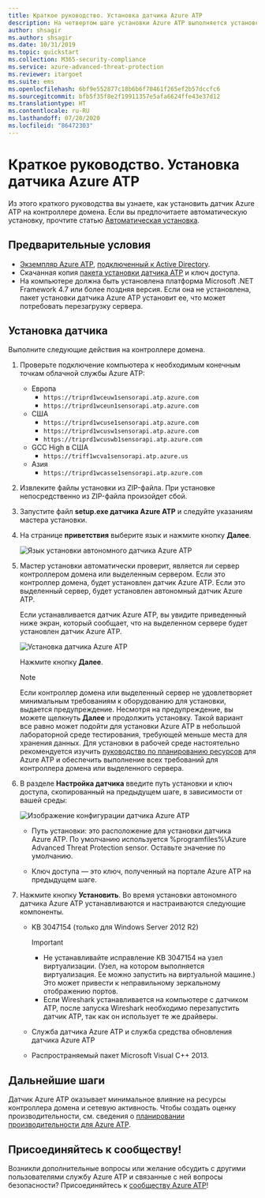 ```yaml
---
title: Краткое руководство. Установка датчика Azure ATP
description: На четвертом шаге установки Azure ATP выполняется установка датчика Azure ATP.
author: shsagir
ms.author: shsagir
ms.date: 10/31/2019
ms.topic: quickstart
ms.collection: M365-security-compliance
ms.service: azure-advanced-threat-protection
ms.reviewer: itargoet
ms.suite: ems
ms.openlocfilehash: 6bf9e552877c18b6b6f70461f265ef2b57dccfc6
ms.sourcegitcommit: bfb5f35f8e2f19911357e5afa6624ffe43e37d12
ms.translationtype: HT
ms.contentlocale: ru-RU
ms.lasthandoff: 07/20/2020
ms.locfileid: "86472303"
---
```

# <a name="quickstart-install-the-azure-atp-sensor"></a>Краткое руководство. Установка датчика Azure ATP

Из этого краткого руководства вы узнаете, как установить датчик Azure ATP на контроллере домена. Если вы предпочитаете автоматическую установку, прочтите статью [Автоматическая установка](atp-silent-installation.md).

## <a name="prerequisites"></a>Предварительные условия

- [Экземпляр Azure ATP](install-atp-step1.md), [подключенный к Active Directory](install-atp-step2.md).
- Скачанная копия [пакета установки датчика ATP](install-atp-step3.md) и ключ доступа.
- На компьютере должна быть установлена платформа Microsoft .NET Framework 4.7 или более поздняя версия. Если она не установлена, пакет установки датчика Azure ATP установит ее, что может потребовать перезагрузку сервера.

## <a name="install-the-sensor"></a>Установка датчика

Выполните следующие действия на контроллере домена.

1. Проверьте подключение компьютера к необходимым конечным точкам облачной службы Azure ATP:
   - Европа
      - `https://triprd1wceuw1sensorapi.atp.azure.com`
      - `https://triprd1wceun1sensorapi.atp.azure.com`
   - США
      - `https://triprd1wcuse1sensorapi.atp.azure.com`
      - `https://triprd1wcusw1sensorapi.atp.azure.com`
      - `https://triprd1wcuswb1sensorapi.atp.azure.com`
   - GCC High в США
      - `https://triff1wcva1sensorapi.atp.azure.us`
   - Азия
      - `https://triprd1wcasse1sensorapi.atp.azure.com`

2. Извлеките файлы установки из ZIP-файла. При установке непосредственно из ZIP-файла произойдет сбой.

3. Запустите файл **setup.exe датчика Azure ATP** и следуйте указаниям мастера установки.

4. На странице **приветствия** выберите язык и нажмите кнопку **Далее**.

    ![Язык установки автономного датчика Azure ATP](media/sensor-install-language.png)

5. Мастер установки автоматически проверит, является ли сервер контроллером домена или выделенным сервером. Если это контроллер домена, будет установлен датчик Azure ATP. Если это выделенный сервер, будет установлен автономный датчик Azure ATP.

    Если устанавливается датчик Azure ATP, вы увидите приведенный ниже экран, который сообщает, что на выделенном сервере будет установлен датчик Azure ATP.

    ![Установка датчика Azure ATP](media/sensor-install-deployment-type.png)

   Нажмите кнопку **Далее**.

    > [!NOTE]
    > Если контроллер домена или выделенный сервер не удовлетворяет минимальным требованиям к оборудованию для установки, выдается предупреждение. Несмотря на предупреждение, вы можете щелкнуть **Далее** и продолжить установку. Такой вариант все равно может подойти для установки Azure ATP в небольшой лабораторной среде тестирования, требующей меньше места для хранения данных. Для установки в рабочей среде настоятельно рекомендуется изучить [руководство по планированию ресурсов](atp-capacity-planning.md) для Azure ATP и обеспечить выполнение всех требований для контроллера домена или выделенного сервера.

6. В разделе **Настройка датчика** введите путь установки и ключ доступа, скопированный на предыдущем шаге, в зависимости от вашей среды:

    ![Изображение конфигурации датчика Azure ATP](media/sensor-install-config.png)

      - Путь установки: это расположение для установки датчика Azure ATP. По умолчанию используется %programfiles%\Azure Advanced Threat Protection sensor. Оставьте значение по умолчанию.

      - Ключ доступа — это ключ, полученный на портале Azure ATP на предыдущем шаге.

7. Нажмите кнопку **Установить**. Во время установки автономного датчика Azure ATP устанавливаются и настраиваются следующие компоненты.

    - KB 3047154 (только для Windows Server 2012 R2)

        > [!IMPORTANT]
        >
        > - Не устанавливайте исправление KB 3047154 на узел виртуализации. (Узел, на котором выполняется виртуализация. Ее можно запустить на виртуальной машине.) Это может привести к неправильному зеркальному отображению портов.
        > - Если Wireshark устанавливается на компьютере с датчиком ATP, после запуска Wireshark необходимо перезапустить датчик ATP, так как он использует те же драйверы.

    - Служба датчика Azure ATP и служба средства обновления датчика Azure ATP
    - Распространяемый пакет Microsoft Visual C++ 2013.

## <a name="next-steps"></a>Дальнейшие шаги

Датчик Azure ATP оказывает минимальное влияние на ресурсы контроллера домена и сетевую активность. Чтобы создать оценку производительности, см. сведения о [планировании производительности для Azure ATP](atp-capacity-planning.md).

## <a name="join-the-community"></a>Присоединяйтесь к сообществу!

Возникли дополнительные вопросы или желание обсудить с другими пользователями службу Azure ATP и связанные с ней вопросы безопасности? Присоединяйтесь к [сообществу Azure ATP](https://aka.ms/azureatpcommunity)!
